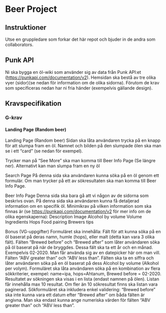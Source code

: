 # Beer Project
## Instruktioner
Utse en gruppledare som forkar det här repot och bjuder in de andra som collaborators.

## Punk API
Ni ska bygga en öl-wiki som använder sig av data från Punk API:et (https://punkapi.com/documentation/v2). Hemsidan ska bestå av tre olika vyer (sidor)(se nedan för information om de olika sidorna). Förutom de krav som specificeras nedan har ni fria händer (exempelvis gällande design).

## Kravspecifikation

### G-krav
#### Landing Page (Random beer)
Landing Page (Random beer)
Sidan ska låta användaren trycka på en knapp för att slumpa fram en öl. Namnet och bilden på den slumpade ölen ska man se i ett “card” (se nedan för exempel). 
                                    
Trycker man på “See More” ska man komma till Beer Info Page (Se längre ner). Alternativt kan man slumpa fram en ny öl


Search Page
På denna sida ska användaren kunna söka på en öl genom ett formulär.
Om man trycker på ett av sökresultaten ska man komma till Beer Info Page.

Beer Info Page
Denna sida ska bara gå att vi någon av de sidorna som beskrivs ovan.
På denna sida ska användaren kunna få detaljerad information om en specifik öl.
Minimikrav på vilken information som ska finnas är (se https://punkapi.com/documentation/v2 för mer info om de olika egenskaperna):
Description
Image
Alcohol by volume 
Volume
Ingredients
Hops 
Food pairing
Brewers tips

Bonus (VG-uppgifter)
		Formuläret ska innehålla:
Fält för att kunna söka på en öl baserat på deras namn, humle (hops), eller malt (detta kan vara 3 olika fält).
Fälten “Brewed before” och “Brewed after” som låter användaren söka på öl baserat på när de bryggdes. Dessa fält ska ta ett år och en månad. Exempelvis 02-2020. Man får använda sig av en datepicker här om man vill.
Fälten “ABV greater than” och “ABV less than”. Fälten ska ta en siffra och låter användaren söka på en öl baserat på dess Alcohol by volume (Alkohol per volym).
Formuläret ska låta användaren söka på en kombination av flera sökkriterier, exempel: name=ipa, hops=Ahtanum, Brewed before = 02-2020.
Resultatet av sökningen ska visas i en lista (endast namnen på ölen). Listan får innehålla max 10 resultat. Om fler än 10 sökresultat finns ska listan vara paginerad.
Sökformuläret ska inkludera enkel validering:
“Brewed before” ska inte kunna vara ett datum efter “Brewed after” om båda fälten är angivna.
Man ska endast kunna ange numeriska värden för fälten “ABV greater than” och  “ABV less than”.
